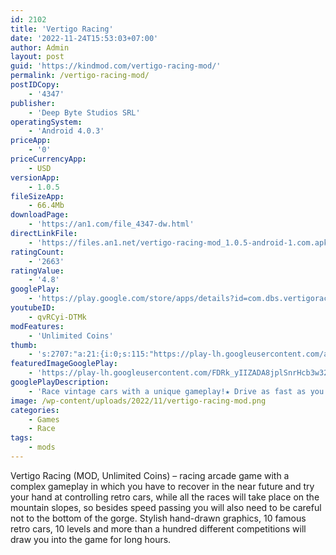```yaml
---
id: 2102
title: 'Vertigo Racing'
date: '2022-11-24T15:53:03+07:00'
author: Admin
layout: post
guid: 'https://kindmod.com/vertigo-racing-mod/'
permalink: /vertigo-racing-mod/
postIDCopy:
    - '4347'
publisher:
    - 'Deep Byte Studios SRL'
operatingSystem:
    - 'Android 4.0.3'
priceApp:
    - '0'
priceCurrencyApp:
    - USD
versionApp:
    - 1.0.5
fileSizeApp:
    - 66.4Mb
downloadPage:
    - 'https://an1.com/file_4347-dw.html'
directLinkFile:
    - 'https://files.an1.net/vertigo-racing-mod_1.0.5-android-1.com.apk'
ratingCount:
    - '2663'
ratingValue:
    - '4.8'
googlePlay:
    - 'https://play.google.com/store/apps/details?id=com.dbs.vertigoracing'
youtubeID:
    - qvRCyi-DTMk
modFeatures:
    - 'Unlimited Coins'
thumb:
    - 's:2707:"a:21:{i:0;s:115:"https://play-lh.googleusercontent.com/aEbL_Ld8YTf5uuMhoIKGiOYJEiKQCRvKxMajEOzBNBC8z7b5_1qpFSB10dDK6DNBuEk=w526-h296";i:1;s:116:"https://play-lh.googleusercontent.com/4PrE-7RNPeEvsEueA3cK6DmxNbchgwxvdx8f1ElFmH96bpkF93JCJRmQ3RwrU_oskhGU=w526-h296";i:2;s:115:"https://play-lh.googleusercontent.com/x4fYJKQVRXIS3ged6Rr72XMWq6_OjVw5ZcMXDn8iUiwwxqF5M0-kPD1v779uyrfabWs=w526-h296";i:3;s:116:"https://play-lh.googleusercontent.com/stgcOo8GULkn2-fQzGyC8yBf5d72GCkryBjks_t71U0sDbWyam-PmoG85uCGiz_SYRZq=w526-h296";i:4;s:115:"https://play-lh.googleusercontent.com/WS1lOyu72tx-aIKgWNyzRJC-ES9awvUZoeAY2WALCgw6lTUuY8y5iCluvjAbaJwkOWQ=w526-h296";i:5;s:114:"https://play-lh.googleusercontent.com/uuy-I2vLY1YBrv-wmV9XitiV_pdnLIewjBm44o1bRIc-9m6V_f2yVMREmHRv_YtBvQ=w526-h296";i:6;s:114:"https://play-lh.googleusercontent.com/I9wXo5-0sGtrsCXVrfVbWyVG5WxBYl-c-mEczUp8jBlbq8Sn38e5M5E836RcpcbvmA=w526-h296";i:7;s:116:"https://play-lh.googleusercontent.com/-uZ14HJoVTiBHwu9S76RGkSG1JlRTmnWROURl_cQ4dT02Q7o2mZuIGIxInBFstl_cEak=w526-h296";i:8;s:114:"https://play-lh.googleusercontent.com/mms1bki4CV7n0SieTWxtI11frgGnxXUIUtPXbvXqNkW06ff0miHSesn7jcJYwvQ_vg=w526-h296";i:9;s:115:"https://play-lh.googleusercontent.com/Fl7Wxk40-3nVjmzO-uDqxHBFeVtdoixjd7nxi6hP88muZ0eL7EsxPXBSVJHDcsKuUf8=w526-h296";i:10;s:115:"https://play-lh.googleusercontent.com/cnKAiZ_-9Y8AYU_mLC_b3g9z9UL1A08BKFhsG4asOfq1zzXcVr9zrgjiezgNI7n0gQI=w526-h296";i:11;s:114:"https://play-lh.googleusercontent.com/GZ16pjoG66q1Pinydf5dnz3mGd-S8W8_l2-r4ROR9GMkmDUtNON9d1ABdZzxyfKsSA=w526-h296";i:12;s:115:"https://play-lh.googleusercontent.com/yWZQsMmCRv685iWgLYUOQezG56BMekJ9TOWnkAoqJDxE7m-RPqLzGOqWn4Pg3_jOHcI=w526-h296";i:13;s:116:"https://play-lh.googleusercontent.com/pxGK-8b6blu7Z5-KTvyX6guzf_PAcbq95bY72qHTlQH5QSSVr4DCvgFbBWKyfC3gUVit=w526-h296";i:14;s:116:"https://play-lh.googleusercontent.com/lLpfkGq-0u0b3Y7smEk6_PbRXHSE7mOSPnfa6sbX1iMGt3Ft-Bfv1J6XzihJE3lJRkem=w526-h296";i:15;s:116:"https://play-lh.googleusercontent.com/sWiY0wfo441DS3_mOGGplzzUR_yW3JCIURl9diZSUZf5w5NJgbxdTJv_nfIJgLIjQSXT=w526-h296";i:16;s:116:"https://play-lh.googleusercontent.com/4BCb5aHdqOw4JUcJRswoy5z0tSAgP8da8pTfcCzdDeMMz6RTdo9tQ-qbQ1D4HzP0CuOy=w526-h296";i:17;s:115:"https://play-lh.googleusercontent.com/sDRd-TKrrPn3X1-RsCwcLWFPCEA5EFYNdB9-2hzxA92sBKFj2R75I38JuDwonKt6X7c=w526-h296";i:18;s:115:"https://play-lh.googleusercontent.com/x6UxPSeamdL4JoFjwyeLLBkDRwDUS9HrKwp40-qv-T2g9QbdWP4KP0gIqYZkz_kGEiw=w526-h296";i:19;s:114:"https://play-lh.googleusercontent.com/XsRqZWhFjcCqtNZTZvKkXrvnwvKpG-MlnGOoL2Khc92MWMkLAoqx23J_ROLGRNO9eg=w526-h296";i:20;s:114:"https://play-lh.googleusercontent.com/0OhdBJrv5c64CpPNxKQRXDVxLbZTpwTcgYu2vevWBsxjJmpn17rCnrsJ86CSuPp3iQ=w526-h296";}";'
featuredImageGooglePlay:
    - 'https://play-lh.googleusercontent.com/FDRk_yIIZADA8jplSnrHcb3w322kcn5ka7gFILOSdJ5EDd1iQNAGVH1__Met8702Qlk'
googlePlayDescription:
    - 'Race vintage cars with a unique gameplay!★ Drive as fast as you can but don’t fall off the road!.★ Collect 10 vintage cars, upgrade and paint them!.'
image: /wp-content/uploads/2022/11/vertigo-racing-mod.png
categories:
    - Games
    - Race
tags:
    - mods
---
```


Vertigo Racing (MOD, Unlimited Coins) – racing arcade game with a complex gameplay in which you have to recover in the near future and try your hand at controlling retro cars, while all the races will take place on the mountain slopes, so besides speed passing you will also need to be careful not to the bottom of the gorge. Stylish hand-drawn graphics, 10 famous retro cars, 10 levels and more than a hundred different competitions will draw you into the game for long hours.